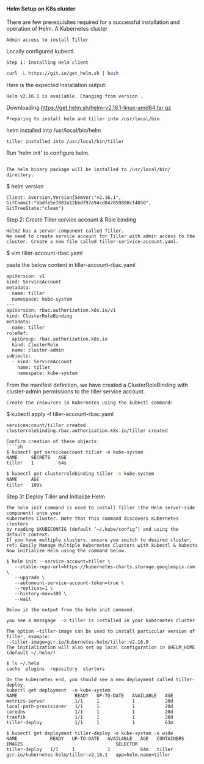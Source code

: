 #### Helm Setup on K8s cluster



There are few prerequisites required for a successful installation and operation of Helm.
A Kubernetes cluster
````
Admin access to install Tiller
````
Locally configured kubectl.

````
Step 1: Installing Helm client
````
````sh
curl -L https://git.io/get_helm.sh | bash
````

Here is the expected installation output:
````
Helm v2.16.1 is available. Changing from version .
````
Downloading https://get.helm.sh/helm-v2.16.1-linux-amd64.tar.gz
````
Preparing to install helm and tiller into /usr/local/bin
````
helm installed into /usr/local/bin/helm
````
tiller installed into /usr/local/bin/tiller
````
Run 'helm init' to configure helm.
````

The helm binary package will be installed to /usr/local/bin/ directory.
````

$ helm version
````
Client: &version.Version{SemVer:"v2.16.1", GitCommit:"bbdfe5e7803a12bbdf97e94cd847859890cf4050", GitTreeState:"clean"}
````

Step 2: Create Tiller service account & Role binding
````
Helm2 has a server component called Tiller. 
We need to create service account for Tiller with admin access to the cluster. Create a new file called tiller-serivice-account.yaml.
````
$ vim tiller-account-rbac.yaml

paste the below content in tiller-account-rbac.yaml
````sh
apiVersion: v1
kind: ServiceAccount
metadata:
  name: tiller
  namespace: kube-system
---
apiVersion: rbac.authorization.k8s.io/v1
kind: ClusterRoleBinding
metadata:
  name: tiller
roleRef:
  apiGroup: rbac.authorization.k8s.io
  kind: ClusterRole
  name: cluster-admin
subjects:
  - kind: ServiceAccount
    name: tiller
    namespace: kube-system
````	

From the manifest definition, we have created a ClusterRoleBinding with cluster-admin permissions to the tiller service account.
````
Create the resources in Kubernetes using the kubectl command:
````
$ kubectl apply -f tiller-account-rbac.yaml
````
serviceaccount/tiller created
clusterrolebinding.rbac.authorization.k8s.io/tiller created

Confirm creation of these objects:
````sh
$ kubectl get serviceaccount tiller -n kube-system        
NAME     SECRETS   AGE
tiller   1         64s
````
````sh
$ kubectl get clusterrolebinding tiller -n kube-system
NAME     AGE
tiller   100s
````
Step 3: Deploy Tiller and Initialize Helm
````
The helm init command is used to install Tiller (the Helm server-side component) onto your
Kubernetes Cluster. Note that this command discovers Kubernetes clusters
by reading $KUBECONFIG (default ‘~/.kube/config‘) and using the default context.
If you have multiple clusters, ensure you switch to desired cluster, ref: Easily Manage Multiple Kubernetes Clusters with kubectl & kubectx
Now initialize Helm using the command below.

$ helm init --service-account=tiller \
   --stable-repo-url=https://kubernetes-charts.storage.googleapis.com \
   --upgrade \
   --automount-service-account-token=true \
   --replicas=1 \
   --history-max=100 \
   --wait
   
Below is the output from the helm init command.

you see a messgage  -> tiller is installed in your kubernetes cluster

The option –tiller-image can be used to install particular version of Tiller, example:
--tiller-image=gcr.io/kubernetes-helm/tiller:v2.16.0
The initialization will also set up local configuration in $HELM_HOME (default ~/.helm/)

$ ls ~/.helm 
cache  plugins  repository  starters

On the kubernetes end, you should see a new deployment called tiller-deploy.
kubectl get deployment  -n kube-system       
NAME                     READY   UP-TO-DATE   AVAILABLE   AGE
metrics-server           1/1     1            1           20d
local-path-provisioner   1/1     1            1           20d
coredns                  1/1     1            1           20d
traefik                  1/1     1            1           20d
tiller-deploy            1/1     1            1           63m

$ kubectl get deployment tiller-deploy -n kube-system -o wide
NAME            READY   UP-TO-DATE   AVAILABLE   AGE   CONTAINERS   IMAGES                                  SELECTOR
tiller-deploy   1/1     1            1           64m   tiller       gcr.io/kubernetes-helm/tiller:v2.16.1   app=helm,name=tiller
